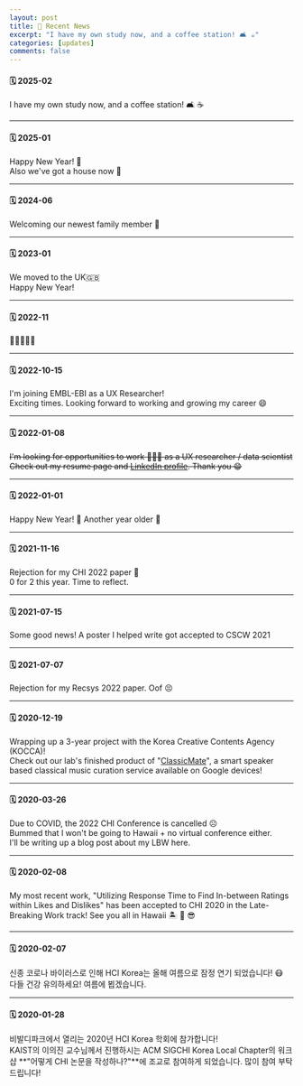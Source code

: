 ```yaml
---
layout: post
title: 📌 Recent News
excerpt: "I have my own study now, and a coffee station! 🛋️ ☕"
categories: [updates]
comments: false
---
```

#### 🗓 2025-02

I have my own study now, and a coffee station! 🛋️ ☕

---

#### 🗓 2025-01

Happy New Year! 🎊  
Also we've got a house now 🏡

---

#### 🗓 2024-06

Welcoming our newest family member 👶

---

#### 🗓 2023-01

We moved to the UK🇬🇧  
Happy New Year!

---

#### 🗓 2022-11

🤵‍♂️💍👰‍♀️

---

#### 🗓 2022-10-15

I'm joining EMBL-EBI as a UX Researcher!  
Exciting times. Looking forward to working and growing my career 😄

---

#### 🗓 2022-01-08

~~I'm looking for opportunities to work 👨🏻‍💻 as a UX researcher / data scientist~~
~~Check out my resume page and [LinkedIn profile](https://www.linkedin.com/in/minjoonkim10/). Thank you 😁~~

---

#### 🗓 2022-01-01

Happy New Year! 🎊 Another year older 🥲

---

#### 🗓 2021-11-16

Rejection for my CHI 2022 paper 🥲  
0 for 2 this year. Time to reflect.

---

#### 🗓 2021-07-15

Some good news! A poster I helped write got accepted to CSCW 2021

---

#### 🗓 2021-07-07

Rejection for my Recsys 2022 paper. Oof 😣  

---

#### 🗓 2020-12-19

Wrapping up a 3-year project with the Korea Creative Contents Agency (KOCCA)!  
Check out our lab's finished product of "[ClassicMate](https://classic-mate.github.io)", a smart speaker based classical music curation service available on Google devices!

---

#### 🗓 2020-03-26

Due to COVID, the 2022 CHI Conference is cancelled ☹️  
Bummed that I won't be going to Hawaii + no virtual conference either.  
I'll be writing up a blog post about my LBW here.

---

#### 🗓 2020-02-08

My most recent work, "Utilizing Response Time to Find In-between Ratings within Likes and Dislikes" has been accepted to CHI 2020 in the Late-Breaking Work track! See you all in Hawaii 🏝 🌺 😎

---

#### 🗓 2020-02-07

신종 코로나 바이러스로 인해 HCI Korea는 올해 여름으로 잠정 연기 되었습니다! 😷  
다들 건강 유의하세요! 여름에 뵙겠습니다.

---

#### 🗓 2020-01-28

비발디파크에서 열리는 2020년 HCI Korea 학회에 참가합니다!  
KAIST의 이의진 교수님께서 진행하시는 ACM SIGCHI Korea Local Chapter의 워크샵 **"어떻게 CHI 논문을 작성하나?"**에 조교로 참여하게 되었습니다. 많이 참여 부탁드립니다!
